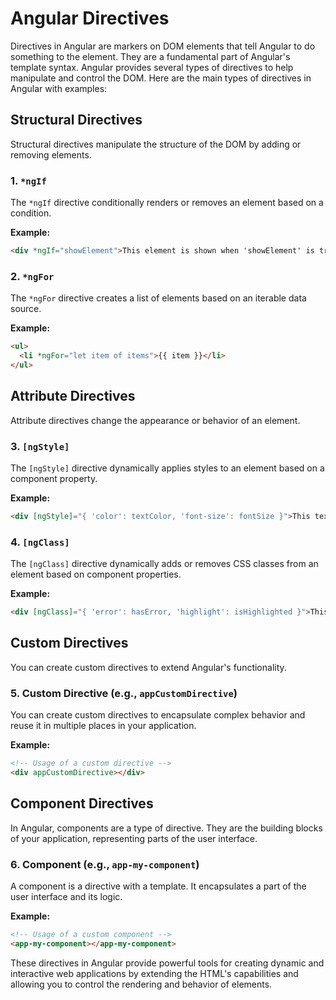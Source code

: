# Angular Directives

Directives in Angular are markers on DOM elements that tell Angular to do something to the element. They are a fundamental part of Angular's template syntax. Angular provides several types of directives to help manipulate and control the DOM. Here are the main types of directives in Angular with examples:

## Structural Directives

Structural directives manipulate the structure of the DOM by adding or removing elements.

### 1. `*ngIf`

The `*ngIf` directive conditionally renders or removes an element based on a condition.

**Example:**

```html
<div *ngIf="showElement">This element is shown when 'showElement' is true.</div>
```

### 2. `*ngFor`

The `*ngFor` directive creates a list of elements based on an iterable data source.

**Example:**

```html
<ul>
  <li *ngFor="let item of items">{{ item }}</li>
</ul>
```

## Attribute Directives

Attribute directives change the appearance or behavior of an element.

### 3. `[ngStyle]`

The `[ngStyle]` directive dynamically applies styles to an element based on a component property.

**Example:**

```html
<div [ngStyle]="{ 'color': textColor, 'font-size': fontSize }">This text has dynamic styles.</div>
```

### 4. `[ngClass]`

The `[ngClass]` directive dynamically adds or removes CSS classes from an element based on component properties.

**Example:**

```html
<div [ngClass]="{ 'error': hasError, 'highlight': isHighlighted }">This text can have dynamic classes.</div>
```

## Custom Directives

You can create custom directives to extend Angular's functionality.

### 5. Custom Directive (e.g., `appCustomDirective`)

You can create custom directives to encapsulate complex behavior and reuse it in multiple places in your application.

**Example:**

```html
<!-- Usage of a custom directive -->
<div appCustomDirective></div>
```

## Component Directives

In Angular, components are a type of directive. They are the building blocks of your application, representing parts of the user interface.

### 6. Component (e.g., `app-my-component`)

A component is a directive with a template. It encapsulates a part of the user interface and its logic.

**Example:**

```html
<!-- Usage of a custom component -->
<app-my-component></app-my-component>
```

These directives in Angular provide powerful tools for creating dynamic and interactive web applications by extending the HTML's capabilities and allowing you to control the rendering and behavior of elements.
```